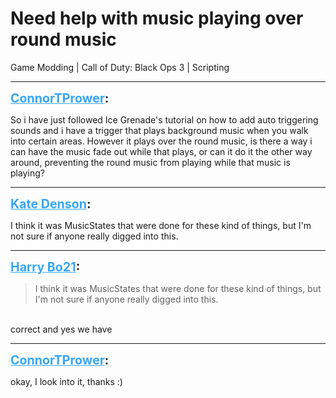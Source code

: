 # Need help with music playing over round music
Game Modding | Call of Duty: Black Ops 3 | Scripting

---
<strong style="font-size: 1.4em;"><span style="text-decoration: underline;text-decoration-color: #34a7f9;"><span style="color:#34a7f9;">ConnorTPrower</span></span>:</strong>

<p>So i have just followed Ice Grenade&#39;s tutorial on how to add auto triggering sounds and i have a trigger that plays background music when you walk into certain areas. However it plays over the round music, is there a way i can have the music fade out while that plays, or can it do it the other way around, preventing the round music from playing while that music is playing?</p>

---
<strong style="font-size: 1.4em;"><span style="text-decoration: underline;text-decoration-color: #34a7f9;"><span style="color:#34a7f9;">Kate Denson</span></span>:</strong>

<p>I think it was MusicStates that were done for these kind of things, but I&#39;m not sure if anyone really digged into this.</p>

---
<strong style="font-size: 1.4em;"><span style="text-decoration: underline;text-decoration-color: #34a7f9;"><span style="color:#34a7f9;">Harry Bo21</span></span>:</strong>

<p><blockquote>I think it was MusicStates that were done for these kind of things, but I&#39;m not sure if anyone really digged into this.<br /></blockquote><br />correct and yes we have</p>

---
<strong style="font-size: 1.4em;"><span style="text-decoration: underline;text-decoration-color: #34a7f9;"><span style="color:#34a7f9;">ConnorTPrower</span></span>:</strong>

<p>okay, I look into it, thanks :)</p>
